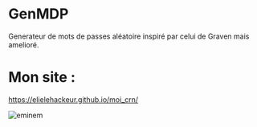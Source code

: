# GenMDP

Generateur de mots de passes aléatoire inspiré par celui de Graven mais amelioré.

# Mon site :

https://elielehackeur.github.io/moi_crn/

![eminem](https://user-images.githubusercontent.com/79536652/152001856-111a16bf-8142-4b86-a363-93f21c059af7.jpeg)
